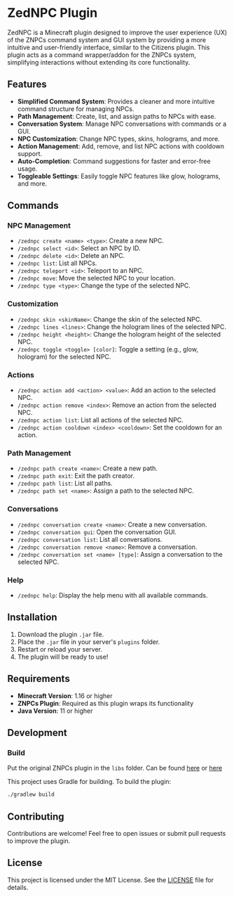# ZedNPC Plugin

ZedNPC is a Minecraft plugin designed to improve the user experience (UX) of the ZNPCs command system and GUI system by providing a more intuitive and user-friendly interface, similar to the Citizens plugin. This plugin acts as a command wrapper/addon for the ZNPCs system, simplifying interactions without extending its core functionality.

## Features

- **Simplified Command System**: Provides a cleaner and more intuitive command structure for managing NPCs.
- **Path Management**: Create, list, and assign paths to NPCs with ease.
- **Conversation System**: Manage NPC conversations with commands or a GUI.
- **NPC Customization**: Change NPC types, skins, holograms, and more.
- **Action Management**: Add, remove, and list NPC actions with cooldown support.
- **Auto-Completion**: Command suggestions for faster and error-free usage.
- **Toggleable Settings**: Easily toggle NPC features like glow, holograms, and more.

## Commands

### NPC Management
- `/zednpc create <name> <type>`: Create a new NPC.
- `/zednpc select <id>`: Select an NPC by ID.
- `/zednpc delete <id>`: Delete an NPC.
- `/zednpc list`: List all NPCs.
- `/zednpc teleport <id>`: Teleport to an NPC.
- `/zednpc move`: Move the selected NPC to your location.
- `/zednpc type <type>`: Change the type of the selected NPC.

### Customization
- `/zednpc skin <skinName>`: Change the skin of the selected NPC.
- `/zednpc lines <lines>`: Change the hologram lines of the selected NPC.
- `/zednpc height <height>`: Change the hologram height of the selected NPC.
- `/zednpc toggle <toggle> [color]`: Toggle a setting (e.g., glow, hologram) for the selected NPC.

### Actions
- `/zednpc action add <action> <value>`: Add an action to the selected NPC.
- `/zednpc action remove <index>`: Remove an action from the selected NPC.
- `/zednpc action list`: List all actions of the selected NPC.
- `/zednpc action cooldown <index> <cooldown>`: Set the cooldown for an action.

### Path Management
- `/zednpc path create <name>`: Create a new path.
- `/zednpc path exit`: Exit the path creator.
- `/zednpc path list`: List all paths.
- `/zednpc path set <name>`: Assign a path to the selected NPC.

### Conversations
- `/zednpc conversation create <name>`: Create a new conversation.
- `/zednpc conversation gui`: Open the conversation GUI.
- `/zednpc conversation list`: List all conversations.
- `/zednpc conversation remove <name>`: Remove a conversation.
- `/zednpc conversation set <name> [type]`: Assign a conversation to the selected NPC.

### Help
- `/zednpc help`: Display the help menu with all available commands.

## Installation

1. Download the plugin `.jar` file.
2. Place the `.jar` file in your server's `plugins` folder.
3. Restart or reload your server.
4. The plugin will be ready to use!

## Requirements

- **Minecraft Version**: 1.16 or higher
- **ZNPCs Plugin**: Required as this plugin wraps its functionality
- **Java Version**: 11 or higher

## Development

### Build

Put the original ZNPCs plugin in the `libs` folder.
Can be found [here](https://www.spigotmc.org/resources/znpcs.80940/download?version=569796) or [here](https://github.com/lidanthedev/ZedNpc/releases/download/v0.2.0-alpha/znpcs-5.0.jar)

This project uses Gradle for building. To build the plugin:

```bash
./gradlew build
```

## Contributing
Contributions are welcome! Feel free to open issues or submit pull requests to improve the plugin.

## License
This project is licensed under the MIT License. See the [LICENSE](LICENSE) file for details.
